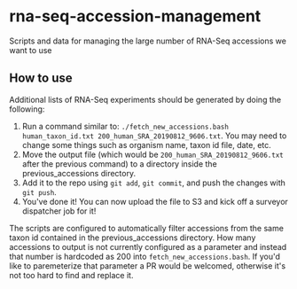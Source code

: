 # rna-seq-accession-management
Scripts and data for managing the large number of RNA-Seq accessions we want to use

## How to use

Additional lists of RNA-Seq experiments should be generated by doing the following:
  1. Run a command similar to: `./fetch_new_accessions.bash human_taxon_id.txt 200_human_SRA_20190812_9606.txt`.
    You may need to change some things such as organism name, taxon id file, date, etc.
  2. Move the output file (which would be `200_human_SRA_20190812_9606.txt` after the previous command) to a directory inside the previous_accessions directory.
  3. Add it to the repo using `git add`, `git commit`, and push the changes with `git push`.
  4. You've done it! You can now upload the file to S3 and kick off a surveyor dispatcher job for it!

The scripts are configured to automatically filter accessions from the same taxon id contained in the previous_accessions directory.
How many accessions to output is not currently configured as a parameter and instead that number is hardcoded as 200 into `fetch_new_accessions.bash`.
If you'd like to paremeterize that parameter a PR would be welcomed, otherwise it's not too hard to find and replace it.
